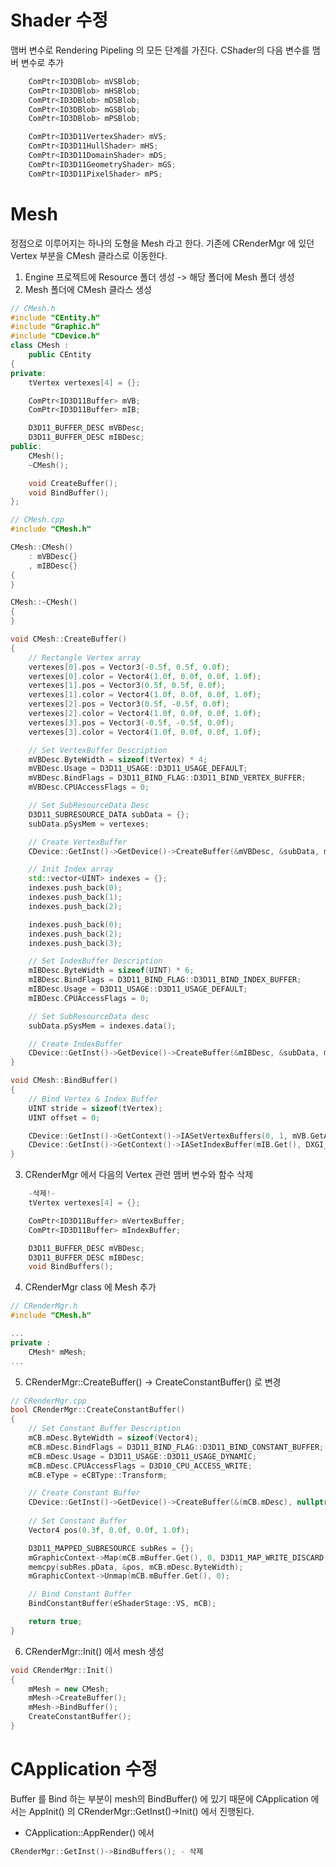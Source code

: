 # Shader 수정

맴버 변수로 Rendering Pipeling 의 모든 단계를 가진다.
CShader의 다음 변수를 맴버 변수로 추가
```c++
	ComPtr<ID3DBlob> mVSBlob;
	ComPtr<ID3DBlob> mHSBlob;
	ComPtr<ID3DBlob> mDSBlob;
	ComPtr<ID3DBlob> mGSBlob;
	ComPtr<ID3DBlob> mPSBlob;

	ComPtr<ID3D11VertexShader> mVS;
	ComPtr<ID3D11HullShader> mHS;
	ComPtr<ID3D11DomainShader> mDS;
	ComPtr<ID3D11GeometryShader> mGS;
	ComPtr<ID3D11PixelShader> mPS;
```


# Mesh

정점으로 이루어지는 하나의 도형을 Mesh 라고 한다. 기존에 CRenderMgr 에 있던 Vertex 부분을 CMesh 클라스로 이동한다.

1. Engine 프로젝트에 Resource 폴더 생성 -> 해당 폴더에 Mesh 폴더 생성
2. Mesh 폴더에 CMesh 클라스 생성

```c++
// CMesh.h
#include "CEntity.h"
#include "Graphic.h"
#include "CDevice.h"
class CMesh :
    public CEntity
{
private:
    tVertex vertexes[4] = {};

    ComPtr<ID3D11Buffer> mVB;
    ComPtr<ID3D11Buffer> mIB;

    D3D11_BUFFER_DESC mVBDesc;
    D3D11_BUFFER_DESC mIBDesc;
public:
    CMesh();
    ~CMesh();

    void CreateBuffer();
    void BindBuffer();
};
```

```c++
// CMesh.cpp
#include "CMesh.h"

CMesh::CMesh()
	: mVBDesc{}
	, mIBDesc{}
{
}

CMesh::~CMesh()
{
}

void CMesh::CreateBuffer()
{
	// Rectangle Vertex array
	vertexes[0].pos = Vector3(-0.5f, 0.5f, 0.0f);
	vertexes[0].color = Vector4(1.0f, 0.0f, 0.0f, 1.0f);
	vertexes[1].pos = Vector3(0.5f, 0.5f, 0.0f);
	vertexes[1].color = Vector4(1.0f, 0.0f, 0.0f, 1.0f);
	vertexes[2].pos = Vector3(0.5f, -0.5f, 0.0f);
	vertexes[2].color = Vector4(1.0f, 0.0f, 0.0f, 1.0f);
	vertexes[3].pos = Vector3(-0.5f, -0.5f, 0.0f);
	vertexes[3].color = Vector4(1.0f, 0.0f, 0.0f, 1.0f);

	// Set VertexBuffer Description
	mVBDesc.ByteWidth = sizeof(tVertex) * 4;
	mVBDesc.Usage = D3D11_USAGE::D3D11_USAGE_DEFAULT;
	mVBDesc.BindFlags = D3D11_BIND_FLAG::D3D11_BIND_VERTEX_BUFFER;
	mVBDesc.CPUAccessFlags = 0;

	// Set SubResourceData Desc
	D3D11_SUBRESOURCE_DATA subData = {};
	subData.pSysMem = vertexes;

	// Create VertexBuffer
	CDevice::GetInst()->GetDevice()->CreateBuffer(&mVBDesc, &subData, mVB.GetAddressOf());

	// Init Index array
	std::vector<UINT> indexes = {};
	indexes.push_back(0);
	indexes.push_back(1);
	indexes.push_back(2);

	indexes.push_back(0);
	indexes.push_back(2);
	indexes.push_back(3);

	// Set IndexBuffer Description
	mIBDesc.ByteWidth = sizeof(UINT) * 6;
	mIBDesc.BindFlags = D3D11_BIND_FLAG::D3D11_BIND_INDEX_BUFFER;
	mIBDesc.Usage = D3D11_USAGE::D3D11_USAGE_DEFAULT;
	mIBDesc.CPUAccessFlags = 0;

	// Set SubResourceData desc
	subData.pSysMem = indexes.data();

	// Create IndexBuffer
	CDevice::GetInst()->GetDevice()->CreateBuffer(&mIBDesc, &subData, mIB.GetAddressOf());
}

void CMesh::BindBuffer()
{
	// Bind Vertex & Index Buffer
	UINT stride = sizeof(tVertex);
	UINT offset = 0;

	CDevice::GetInst()->GetContext()->IASetVertexBuffers(0, 1, mVB.GetAddressOf(), &stride, &offset);
	CDevice::GetInst()->GetContext()->IASetIndexBuffer(mIB.Get(), DXGI_FORMAT_R32_UINT, 0);
}
```


3. CRenderMgr 에서 다음의 Vertex 관련 맴버 변수와 함수 삭제
```c++
	-삭제!-
	tVertex vertexes[4] = {};

	ComPtr<ID3D11Buffer> mVertexBuffer;
	ComPtr<ID3D11Buffer> mIndexBuffer;

	D3D11_BUFFER_DESC mVBDesc;
	D3D11_BUFFER_DESC mIBDesc;
	void BindBuffers();
```

4. CRenderMgr class 에 Mesh 추가
```c++
// CRenderMgr.h
#include "CMesh.h"

...
private :
	CMesh* mMesh;
...
```

5. CRenderMgr::CreateBuffer() -> CreateConstantBuffer() 로 변경
```c++
// CRenderMgr.cpp
bool CRenderMgr::CreateConstantBuffer()
{
	// Set Constant Buffer Description
	mCB.mDesc.ByteWidth = sizeof(Vector4);
	mCB.mDesc.BindFlags = D3D11_BIND_FLAG::D3D11_BIND_CONSTANT_BUFFER;
	mCB.mDesc.Usage = D3D11_USAGE::D3D11_USAGE_DYNAMIC;
	mCB.mDesc.CPUAccessFlags = D3D10_CPU_ACCESS_WRITE;
	mCB.eType = eCBType::Transform;

	// Create Constant Buffer
	CDevice::GetInst()->GetDevice()->CreateBuffer(&(mCB.mDesc), nullptr, mCB.mBuffer.GetAddressOf());
	
	// Set Constant Buffer
	Vector4 pos(0.3f, 0.0f, 0.0f, 1.0f);

	D3D11_MAPPED_SUBRESOURCE subRes = {};
	mGraphicContext->Map(mCB.mBuffer.Get(), 0, D3D11_MAP_WRITE_DISCARD, 0, &subRes);
	memcpy(subRes.pData, &pos, mCB.mDesc.ByteWidth);
	mGraphicContext->Unmap(mCB.mBuffer.Get(), 0);

	// Bind Constant Buffer	
	BindConstantBuffer(eShaderStage::VS, mCB);

	return true;
}
```

6. CRenderMgr::Init() 에서 mesh 생성
```c++
void CRenderMgr::Init()
{
	mMesh = new CMesh;
	mMesh->CreateBuffer();
	mMesh->BindBuffer();
	CreateConstantBuffer();
}
```

# CApplication 수정

Buffer 를 Bind 하는 부분이 mesh의 BindBuffer() 에 있기 때문에 CApplication 에서는 AppInit() 의 CRenderMgr::GetInst()->Init() 에서 진행된다.

- CApplication::AppRender() 에서
```c++
CRenderMgr::GetInst()->BindBuffers(); - 삭제
```
